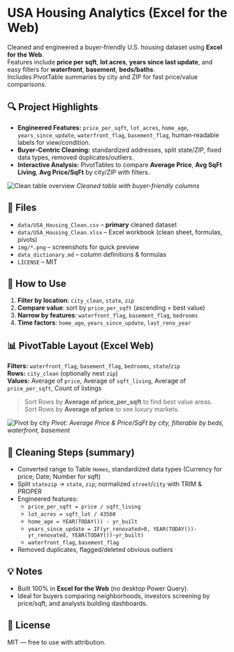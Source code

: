 # USA Housing Analytics (Excel for the Web)

Cleaned and engineered a buyer‑friendly U.S. housing dataset using **Excel for the Web**.  
Features include **price per sqft**, **lot acres**, **years since last update**, and easy filters for **waterfront**, **basement**, **beds/baths**.  
Includes PivotTable summaries by city and ZIP for fast price/value comparisons.

## 🔍 Project Highlights
- **Engineered Features:** `price_per_sqft`, `lot_acres`, `home_age`, `years_since_update`, `waterfront_flag`, `basement_flag`, human‑readable labels for view/condition.
- **Buyer‑Centric Cleaning:** standardized addresses, split state/ZIP, fixed data types, removed duplicates/outliers.
- **Interactive Analysis:** PivotTables to compare **Average Price**, **Avg SqFt Living**, **Avg Price/SqFt** by city/ZIP with filters.

![Clean table overview](img/table_overview.png)
*Cleaned table with buyer-friendly columns*

## 🧰 Files
- `data/USA_Housing_Clean.csv` – **primary** cleaned dataset  
- `data/USA_Housing_Clean.xlsx` – Excel workbook (clean sheet, formulas, pivots)  
- `img/*.png` – screenshots for quick preview  
- `data_dictionary.md` – column definitions & formulas  
- `LICENSE` – MIT

## 🧪 How to Use
1. **Filter by location**: `city_clean`, `state`, `zip`
2. **Compare value**: sort by `price_per_sqft` (ascending = best value)
3. **Narrow by features**: `waterfront_flag`, `basement_flag`, `bedrooms`
4. **Time factors**: `home_age`, `years_since_update`, `last_reno_year`

## 📊 PivotTable Layout (Excel Web)
**Filters:** `waterfront_flag`, `basement_flag`, `bedrooms`, `state`/`zip`  
**Rows:** `city_clean` (optionally nest `zip`)  
**Values:** Average of `price`, Average of `sqft_living`, Average of `price_per_sqft`, Count of listings

> Sort Rows by **Average of price_per_sqft** to find best value areas.  
> Sort Rows by **Average of price** to see luxury markets.

![Pivot by city](img/pivot_by_city.png)
*Pivot: Average Price & Price/SqFt by city, filterable by beds, waterfront, basement*

## 🧹 Cleaning Steps (summary)
- Converted range to Table `Homes`, standardized data types (Currency for price; Date; Number for sqft)
- Split `statezip` → `state`, `zip`; normalized `street`/`city` with TRIM & PROPER
- Engineered features: 
  - `price_per_sqft = price / sqft_living`
  - `lot_acres = sqft_lot / 43560`
  - `home_age = YEAR(TODAY()) - yr_built`
  - `years_since_update = IF(yr_renovated>0, YEAR(TODAY())-yr_renovated, YEAR(TODAY())-yr_built)`
  - `waterfront_flag`, `basement_flag`
- Removed duplicates, flagged/deleted obvious outliers

## 💡 Notes
- Built 100% in **Excel for the Web** (no desktop Power Query).
- Ideal for buyers comparing neighborhoods, investors screening by price/sqft, and analysts building dashboards.

## 📄 License
MIT — free to use with attribution.
